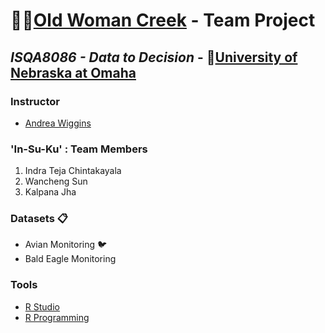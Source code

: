 # :deciduous_tree::evergreen_tree:[Old Woman Creek](https://goo.gl/maps/LbCWxcjZbv12) - Team Project
## _ISQA8086 - Data to Decision_ - :school:[University of Nebraska at Omaha](https://www.unomaha.edu/)

### Instructor 
* [Andrea Wiggins](http://andreawiggins.com/)

### 'In-Su-Ku' : Team Members
1. Indra Teja Chintakayala
2. Wancheng Sun
3. Kalpana Jha

### Datasets :clipboard:
* Avian Monitoring  :bird:
* Bald Eagle Monitoring 

### Tools 
* [R Studio](https://www.rstudio.com/products/rstudio/download/)
* [R Programming](https://www.rstudio.com/resources/cheatsheets/)
